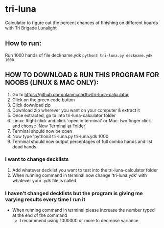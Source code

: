 # tri-luna
Calculator to figure out the percent chances of finishing on different boards with Tri Brigade Lunalight

## How to run:
Run 1000 hands of file deckname.ydk
```python3 tri-luna.py deckname.ydk 1000```


## HOW TO DOWNLOAD & RUN THIS PROGRAM FOR NOOBS (LINUX & MAC ONLY):
1. Go to https://github.com/olanmccarthy/tri-luna-calculator
2. Click on the green code button
3. Click download zip
4. Download zip wherever you want on your computer & extract it
5. Once extracted, go to into tri-luna-calculator folder
6. Linux: Right click and click 'open in terminal' or Mac: two finger click and choose 'New Terminal at Folder'
7. Terminal should now be open
8. Now type 'python3 tri-luna.py tri-luna.ydk 1000'
9. Terminal should now output percentages of full combo hands and list dead hands

### I want to change decklists
1. Add whatever decklist you want to test into the tri-luna-calculator folder
2. When running command in terminal now change 'tri-luna.ydk' with whatever your .ydk file is called

### I haven't changed decklists but the program is giving me varying results every time I run it
- When running command in terminal please increase the number typed at the end of the command
    - I recommend using 1000000 or more to decrease variance
